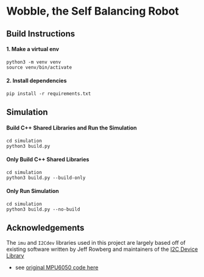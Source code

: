 # Wobble, the Self Balancing Robot

## Build Instructions
#### 1. Make a virtual env
```
python3 -m venv venv
source venv/bin/activate
```

#### 2. Install dependencies
```
pip install -r requirements.txt
```


## Simulation
#### Build C++ Shared Libraries and Run the Simulation
```
cd simulation
python3 build.py
```

#### Only Build C++ Shared Libraries
```
cd simulation
python3 build.py --build-only
```

#### Only Run Simulation
```
cd simulation
python3 build.py --no-build
```



## Acknowledgements
The `imu` and `I2Cdev` libraries used in this project are largely based off of existing software written by Jeff Rowberg and maintainers of the [I2C Device Library](https://github.com/jrowberg/i2cdevlib)
- see [original MPU6050 code here](https://github.com/jrowberg/i2cdevlib/tree/master/Arduino/MPU6050)
